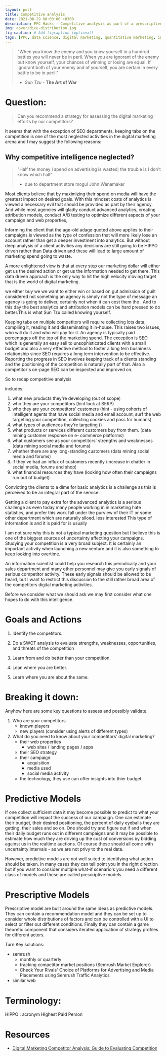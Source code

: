 ```yaml
---
layout: post
title: Competitive analysis
date: 2021-08-29 00:00:00 +0300
description: PPC Hacks - Competitive analysis as part of a prescriptive model.
img: cover/dice-distribution.jpg 
fig-caption: # Add figcaption (optional)
tags: [PPC, data science, digital marketing, quantitative marketing, intelligence] 
---
```


> "When you know the enemy and you know yourself in a hundred battles you will never be in peril. 
> When you are ignorant of the enemy but know yourself, your chances of winning or losing are equal. 
> If ignorant both of your enemy and of yourself, you are certain in every battle to be in peril."
> * *Sun Tzu* - **The Art of War**

# Question:

  > Can you recommend a strategy for assessing the digital marketing efforts by our competitors?

It seems that with the exception of SEO departments, keeping tabs on the competition is one of the most neglected activities in the digital marketing arena and I may suggest the following reasons: 

## Why competitive intelligence neglected?

> "Half the money I spend on advertising is wasted; the trouble is I don't know which half" 
> - due to department store mogul John Wanamaker 

Most clients believe that by maximizing their spend on media will have the greatest impact on desired goals. With this mindset costs of analytics is viewed a necessary evil that should be provided as part by their agency. And while most agencies will gladly conduct advanced analytics, creating attribution models, conduct A/B testing to optimize different aspects of your campaign and web properties,

Informing the client that the age-old adage quoted above applies to their campaigns is viewed as the type of confession that will more likely lose an account rather than get a deeper investment into analytics. But without deep analysis of a client activities any decisions are still going to be HIPPO driven rather than Data driven and these will lead to  large amount of marketing spend going to waste.

A more enlightened view is that at every step our marketing dollar will either get us the desired action or get us the information needed to get there. This data driven approach is the only way to hit the high velocity moving target that is the world of digital marketing.

we either buy  we  we want to either win or  based on gut admission of guilt considered not something an agency is simply not the type of message an agency is going to deliver, certainly not when it can cost them the . And to this day the best analytics and attribution models can be hard pressed to do better.This is what Sun Tzu called knowing yourself.

Keeping tabs on multiple competitors will require collecting lots data, compiling it, reading it and disseminating it in-house. This raises two issues, who will do it and who will pay for it. An agency is typically paid percentages off the top of the marketing spend. The exception is SEO which is generally an easy sell to unsophisticated clients with a small budget and also a very effective method to foster a long tern bushiness relationship since SEO requires a long term intervention to be effective. Reporting the progress in SEO involves keeping track of a clients standing and the positioning of the competition is naturally part of that. Also a competitor's on-page SEO can be inspected and improved on.

So to recap competitive analysis 

includes:
1. what new products they're developing (out of scope)
1. who they are your competitors (hint look at SERP)
1. who they are your competitors' customers (hint - using cohorts of intelligent agents that have social media and email account, surf the web targeting your competition, collecting cookies and pass for humans).
1. what types of audiences they're targeting ()
1. what products or services different customers buy from them. (data mining customer response on e- commerce platforms)
1. what customers see as your competitors' strengths and weaknesses (data mining social media and forums)
1. whether there are any long-standing customers (data mining social media and forums)
1. if they've had an influx of customers recently (increase in chatter in social media, forums and shop)
1. what financial resources they have (looking how often their campaigns run out of budget)


Convicting the clients to a dime for basic analytics is a challenge as this is perceived to be an integral part of the service. 

Getting a client to pay extra for the advanced analytics is a serious challenge as even today many people working in in marketing hate statistics, and prefer this work fall under the purview of their IT or some other department which are naturally siloed. less interested This type of information is  and it is paid for is usually 

I am not sure why this is not a typical marketing question but I believe this is one of the biggest sources of uncertainty affecting your campaigns. Studying your competition is a very broad subject. It is certainly an important activity when launching a new venture and it is also something to keep looking into overtime. 

An information scientist could help you research this periodically and your sales department and many other personnel may give you early signals of serious competitor activity. These early signals should be allowed to be heard, but I want to restrict this discussion to the still rather broad area of the competitors digital marketing activities.

Before we consider what we should ask we may first consider what one hopes to do with this intelligence.

# Goals and Actions

1. Identify the competitors.
1. Do a SWOT analysis to evaluate strengths, weaknesses, opportunities, and threats of the competition


1. Learn from and do better than your competition.
1. Lean where you are better.
1. Learn where you are about the same.


# Breaking it down:
Anyhow here are some key questions to assess and possibly validate.

1. Who are your competitors
    - known players
    - new players (consider using alerts of different types)
1. What do you need to know about your competitors' digital marketing?
    - their web properties
        - web sites / landing pages / apps
    - their SEO strategy
    - their campaign
        - acquisition
        - media used
        - social media activity
    - the technology, they use can offer insights into thier budget.



# Predictive Models

If one collect sufficient data it may become possible to predict to what your competition will impact the success of our campaign. One can estimate their budget, their desired positioning, the percent of daily eyeballs they are getting, their sales and so on. One should try and figure out  if and when their daily budget runs out in different campaigns and it may be possible to estimate how much they are driving up the cost of conversions by bidding against us in the realtime auctions. Of course these should all come with uncertainty intervals - as we are not privy to the real data.

However, predictive models are not well suited to identifying what action should be taken. In many cases they can tell point you in the right direction but if you want to consider multiple what-if scenario's you need a different class of models and these are called prescriptive models.

# Prescriptive Models

Prescriptive model are built around the same ideas as predictive models. They can contain a  recommendation model and they can be set up to consider whole distributions of factors and can be controlled with a UI to select or filter out different conditions. Finally they can contain a game theoretic component that considers iterated application of strategy profiles for different actors.


Turn Key solutions:

- semrush
    - monthly or quarterly
    - tracking competitor market positions  (Semrush Market Explorer)
    - Check Your Rivals' Choice of Platforms for Advertising and Media Placements using Semrush Traffic Analytics 
- similar web

# Terminology:

HIPPO
    : acronym HIghest Paid Person

# Resources

- [Digital Marketing Competitor Analysis: Guide to Evaluating Competition](https://digilant.com/blog/featured-blog/digital-marketing-competitor-analysis-guide-to-evaluating-competition/)